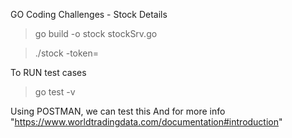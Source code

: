 GO Coding Challenges - Stock Details

> go build -o stock stockSrv.go

> ./stock -token=<enter your token>

To RUN test cases
> go test -v

Using POSTMAN, we can test this
And for more info "https://www.worldtradingdata.com/documentation#introduction"




